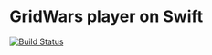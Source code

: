 # GridWars player on Swift
[![Build Status](https://travis-ci.org/ReenExeStudyTools/SwiftGridWarsPlayerPrototype.svg?branch=master)](https://travis-ci.org/ReenExeStudyTools/SwiftGridWarsPlayerPrototype)